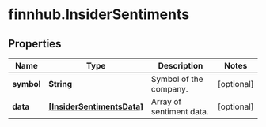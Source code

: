 # finnhub.InsiderSentiments

## Properties

Name | Type | Description | Notes
------------ | ------------- | ------------- | -------------
**symbol** | **String** | Symbol of the company. | [optional] 
**data** | [**[InsiderSentimentsData]**](InsiderSentimentsData.md) | Array of sentiment data. | [optional] 


